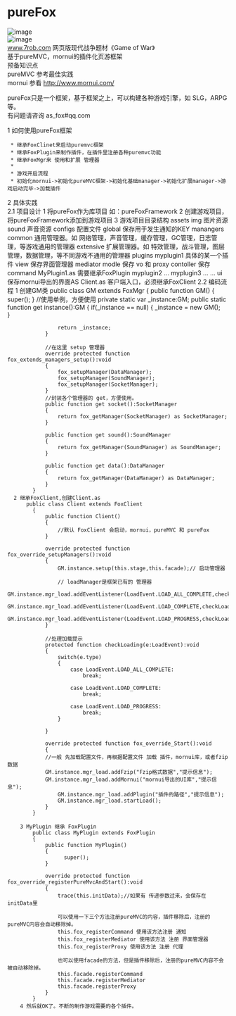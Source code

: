 # pureFox
![image](https://github.com/foxoo7/pureFox/trunk/p1.jpg)    
![image](https://github.com/foxoo7/pureFox/trunk/p2.jpg)    
www.7rob.com 网页版现代战争题材《Game of War》   
基于pureMVC，mornui的插件化页游框架    
 预备知识点    
  pureMVC  参考最佳实践     
  mornui   参看 http://www.mornui.com/    
  
  pureFox只是一个框架，基于框架之上，可以构建各种游戏引擎，如 SLG，ARPG 等。       
  有问题请咨询 as_fox#qq.com       

1 如何使用pureFox框架      

	 * 继承FoxClinet来启动puremvc框架      
	 * 继承FoxPlugin来制作插件，在插件里注册各种puremvc功能    
	 * 继承FoxMgr来 使用和扩展 管理器     
	 * 
	 * 游戏开启流程     
	 * 初始化mornui->初始化pureMVC框架->初始化基础manager->初始化扩展manager->游戏启动完毕->加载插件    

2 具体实践        
  2.1 项目设计
      1 将pureFox作为库项目 如：pureFoxFramework
      2 创建游戏项目，将pureFoxFramework添加到游戏项目
      3 游戏项目目录结构
          assets
            img 图片资源
            sound 声音资源
            configs 配置文件
          global
            保存用于发生通知的KEY
          manangers
            common 通用管理器。如 网络管理，声音管理，缓存管理，GC管理，日志管理，等游戏通用的管理器
            extensive 扩展管理器。如 特效管理，战斗管理，图层管理，数据管理，等不同游戏不通用的管理器
          plugins
            myplugin1 具体的某一个插件
              view 保存界面管理器 mediator
              modle 保存 vo 和 proxy
              contoller 保存 command
              MyPlugin1.as 需要继承FoxPlugin
            myplugin2
              ...
            myplugin3
              ...
            ...
          ui
            保存mornui导出的界面AS
          Client.as 客户端入口，必须继承FoxClient
  2.2 编码流程
      1 创建GM类
          public class GM extends FoxMgr
        	{
        		public function GM()
        		{
        			super();
        		}
        		//使用单例，方便使用
        		private static var _instance:GM;
        		public static function get instance():GM
        		{
        			if(_instance == null)
        			{
        				_instance = new GM();	
        			}
        			
        			return _instance;
        		}
        		
        		//在这里 setup 管理器
        		override protected function fox_extends_managers_setup():void
        		{
        			fox_setupManager(DataManager);
        			fox_setupManager(SoundManager);
        			fox_setupManager(SocketManager);
        		}
        		//封装各个管理器的 get，方便使用。 
        		public function get socket():SocketManager
        		{
        			return fox_getManager(SocketManager) as SocketManager;
        		}
        		
        		public function get sound():SoundManager
        		{
        			return fox_getManager(SoundManager) as SoundManager;
        		}
        		
        		public function get data():DataManager
        		{
        			return fox_getManager(DataManager) as DataManager;
        		}
        	}
      2 继承FoxClient,创建Client.as
          public class Client extends FoxClient
        	{
        		public function Client()
        		{
        			//默认 FoxClient 会启动，mornui，pureMVC 和 pureFox
        		}
        		
        		override protected function fox_override_setupManagers():void
        		{
        			GM.instance.setup(this.stage,this.facade);// 启动管理器
        			
        			// loadManager是框架已有的 管理器
        			GM.instance.mgr_load.addEventListener(LoadEvent.LOAD_ALL_COMPLETE,checkLoading);
        			GM.instance.mgr_load.addEventListener(LoadEvent.LOAD_COMPLETE,checkLoading);
        			GM.instance.mgr_load.addEventListener(LoadEvent.LOAD_PROGRESS,checkLoading);
        		}
        		
        		//处理加载提示
        		protected function checkLoading(e:LoadEvent):void
        		{
        			switch(e.type)
        			{
        				case LoadEvent.LOAD_ALL_COMPLETE:
        					break;
        				
        				case LoadEvent.LOAD_COMPLETE:
        					break;
        				
        				case LoadEvent.LOAD_PROGRESS:
        					break;
        			}
        			
        		}
        		
        		override protected function fox_override_Start():void
        		{
        		//一般 先加载配置文件，再根据配置文件 加载 插件，mornui库，或者fzip数据
        	  	GM.instance.mgr_load.addFzip("Fzip格式数据","提示信息");
        	  	GM.instance.mgr_load.addMornui("mornui导出的UI库","提示信息");
        			GM.instance.mgr_load.addPlugin("插件的路径","提示信息");
        			GM.instance.mgr_load.startLoad();
        		}
        	}
        	
        3 MyPlugin 继承 FoxPlugin
            public class MyPlugin extends FoxPlugin
          	{
          		public function MyPlugin()
          		{
          			  super();
          		}
          		
          		override protected function fox_override_registerPureMvcAndStart():void
          		{
          			trace(this.initData);//如果有 传递参数过来，会保存在 initData里
          			
          			可以使用一下三个方法注册pureMVC的内容，插件移除后，注册的pureMVC内容会自动移除掉。
          			this.fox_registerCommand 使用该方法注册 通知
          			this.fox_registerMediator 使用该方法 注册 界面管理器
          			this.fox_registerProxy 使用该方法 注册 代理
          			
          			也可以使用facade的方法，但是插件移除后，注册的pureMVC内容不会被自动移除掉。
          			this.facade.registerCommand
          			this.facade.registerMediator
          			this.facade.registerProxy
          		}
          	}
        4 然后就OK了。不断的制作游戏需要的各个插件。
